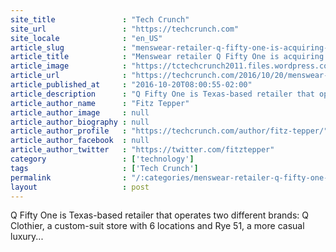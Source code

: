 ```yaml
---
site_title               : "Tech Crunch"
site_url                 : "https://techcrunch.com"
site_locale              : "en_US"
article_slug             : "menswear-retailer-q-fifty-one-is-acquiring-edition-collective-to-reinvent-their-e-commerce-strategy"
article_title            : "Menswear retailer Q Fifty One is acquiring Edition Collective to reinvent their e-commerce strategy"
article_image            : "https://tctechcrunch2011.files.wordpress.com/2016/10/img_9918.jpg?w=764&h=400&crop=1"
article_url              : "https://techcrunch.com/2016/10/20/menswear-retailer-q-fifty-one-is-acquiring-edition-collective-to-reinvent-their-e-commerce-strategy/"
article_published_at     : "2016-10-20T08:00:55-02:00"
article_description      : "Q Fifty One is Texas-based retailer that operates two different brands: Q Clothier, a custom-suit store with 6 locations and Rye 51, a more casual luxury..."
article_author_name      : "Fitz Tepper"
article_author_image     : null
article_author_biography : null
article_author_profile   : "https://techcrunch.com/author/fitz-tepper/"
article_author_facebook  : null
article_author_twitter   : "https://twitter.com/fitztepper"
category                 : ['technology']
tags                     : ['Tech Crunch']
permalink                : "/:categories/menswear-retailer-q-fifty-one-is-acquiring-edition-collective-to-reinvent-their-e-commerce-strategy/"
layout                   : post
---
```


Q Fifty One is Texas-based retailer that operates two different brands: Q Clothier, a custom-suit store with 6 locations and Rye 51, a more casual luxury...
